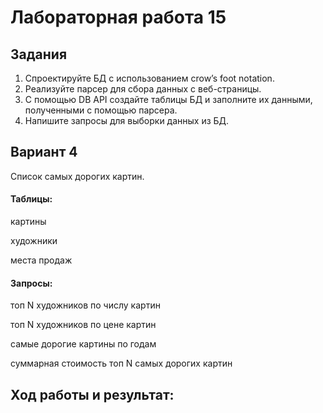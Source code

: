 # Лабораторная работа 15
## Задания 
1. Спроектируйте БД с использованием crow’s foot notation.
2. Реализуйте парсер для сбора данных с веб-страницы.
3. С помощью DB API cоздайте таблицы БД и заполните их данными, полученными с помощью парсера.
4. Напишите запросы для выборки данных из БД.

## Вариант 4
Список самых дорогих картин.

#### Таблицы:
картины

художники

места продаж

#### Запросы:
топ N художников по числу картин

топ N художников по цене картин

самые дорогие картины по годам

суммарная стоимость топ N самых дорогих картин

## Ход работы и результат:
